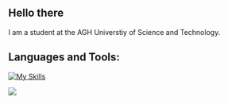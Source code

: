 ## Hello there

I am a student at the AGH Universtiy of Science and Technology.

## Languages and Tools:

[![My Skills](https://skillicons.dev/icons?i=java,hibernate,spring,c,cpp,postgres,mysql,matlab,angular,js,ts)](https://skillicons.dev)

![](https://komarev.com/ghpvc/?username=WaShindeiru)
<!---
WaShindeiru/WaShindeiru is a ✨ special ✨ repository because its `README.md` (this file) appears on your GitHub profile.
You can click the Preview link to take a look at your changes.
--->
